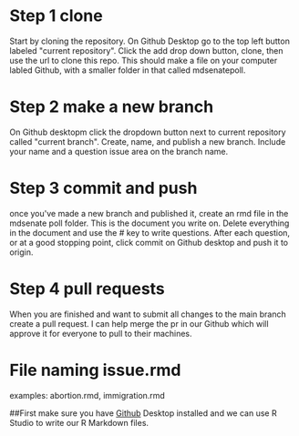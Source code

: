 # Step 1 clone
Start by cloning the repository. On Github Desktop go to the top left button labeled "current repository". Click the add drop down button, clone, then use the url to clone this repo. This should make a file on your computer labled Github, with a smaller folder in that called mdsenatepoll. 

# Step 2 make a new branch
On Github desktopm click the dropdown button next to current repository called "current branch". Create, name, and publish a new branch. Include your name and a question issue area on the branch name.

# Step 3 commit and push
once you've made a new branch and published it, create an rmd file in the mdsenate poll folder. This is the document you write on. Delete everything in the document and use the # key to write questions. After each question, or at a good stopping point, click commit on Github desktop and push it to origin. 

# Step 4 pull requests
When you are finished and want to submit all changes to the main branch create a pull request. I can help merge the pr in our Github which will approve it for everyone to pull to their machines.

# File naming issue.rmd
examples: abortion.rmd, immigration.rmd

##First make sure you have [Github]([url](https://docs.github.com/en/desktop/installing-and-authenticating-to-github-desktop/installing-github-desktop)) Desktop installed and we can use R Studio to write our R Markdown files.

